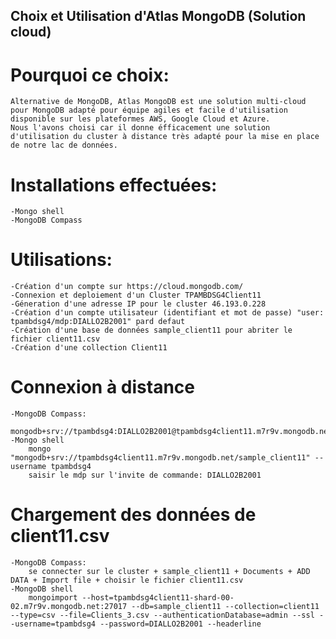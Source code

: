 ## Choix et Utilisation d'Atlas MongoDB (Solution cloud)
# Pourquoi ce choix: 
    Alternative de MongoDB, Atlas MongoDB est une solution multi-cloud pour MongoDB adapté pour équipe agiles et facile d'utilisation disponible sur les plateformes AWS, Google Cloud et Azure.
    Nous l'avons choisi car il donne éfficacement une solution d'utilisation du cluster à distance très adapté pour la mise en place de notre lac de données.
# Installations effectuées: 
    -Mongo shell
    -MongoDB Compass
# Utilisations: 
    -Création d'un compte sur https://cloud.mongodb.com/
    -Connexion et deploiement d'un Cluster TPAMBDSG4Client11 
    -Géneration d'une adresse IP pour le cluster 46.193.0.228
    -Création d'un compte utilisateur (identifiant et mot de passe) "user: tpambdsg4/mdp:DIALLO2B2001" pard defaut
    -Création d'une base de données sample_client11 pour abriter le fichier client11.csv
    -Création d'une collection Client11
# Connexion à distance
    -MongoDB Compass:
        mongodb+srv://tpambdsg4:DIALLO2B2001@tpambdsg4client11.m7r9v.mongodb.net/sample_client11
    -Mongo shell
        mongo "mongodb+srv://tpambdsg4client11.m7r9v.mongodb.net/sample_client11" --username tpambdsg4
        saisir le mdp sur l'invite de commande: DIALLO2B2001
# Chargement des données de client11.csv
    -MongoDB Compass: 
        se connecter sur le cluster + sample_client11 + Documents + ADD DATA + Import file + choisir le fichier client11.csv
    -MongoDB shell
        mongoimport --host=tpambdsg4client11-shard-00-02.m7r9v.mongodb.net:27017 --db=sample_client11 --collection=client11 --type=csv --file=Clients_3.csv --authenticationDatabase=admin --ssl --username=tpambdsg4 --password=DIALLO2B2001 --headerline

        

